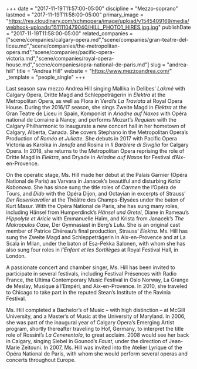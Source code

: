 +++
date = "2017-11-19T11:57:00-05:00"
discipline = "Mezzo-soprano"
lastmod = "2017-11-19T11:58:00-05:00"
primary_image = "https://res.cloudinary.com/schmopera/image/upload/v1545409169/media/webhook-uploads/1511110479040/HILL_PHOTO1_HIRES.jpg.jpg"
publishDate = "2017-11-19T11:58:00-05:00"
related_companies = ["scene/companies/calgary-opera.md","scene/companies/gran-teatre-del-liceu.md","scene/companies/the-metropolitan-opera.md","scene/companies/pacific-opera-victoria.md","scene/companies/royal-opera-house.md","scene/companies/opra-national-de-paris.md"]
slug = "andrea-hill"
title = "Andrea Hill"
website = "https://www.mezzoandrea.com/"
_template = "people_single"
+++

Last season saw mezzo Andrea Hill singing Mallika in Delibes’ *Lakmé* with Calgary Opera, Dritte Magd and Schleppeträgerin in *Elektra* at the Metropolitan Opera, as well as Flora in Verdi’s *La Traviata* at Royal Opera House. During the 2016/17 season, she sings Zweite Magd in *Elektra* at the Gran Teatre de Liceu in Spain, Komponist in *Ariadne auf Naxos* with Opéra national de Lorraine à Nancy, and performs Mozart’s *Requiem* with the Calgary Philharmonic to inaugurate a new concert hall in her hometown of Calgary, Alberta, Canada. She covers Stephano in the Metropolitan Opera’s Production of *Roméo et Juliette*. She debuts in 2017 with Pacific Opera Victoria as Karolka in *Jenufa* and Rosina in *Il Barbiere di Siviglia* for Calgary Opera. In 2018, she returns to the Metropolitan Opera reprising the role of Dritte Magd in *Elektra*, and Dryade in *Ariadne auf Naxos* for Festival d’Aix-en-Provence.

On the operatic stage, Ms. Hill made her début at the Palais Garnier (Opéra National de Paris) as Varvara in Janacek’s beautiful and disturbing *Katia Kabonova*.  She has since sung the title roles of *Carmen* the l’Opéra de Tours, and *Dido* with the Opéra Dijon, and Octavian in excerpts of Strauss’ *Der Rosenkavalier* at the Théâtre des Champs-Élysées under the baton of Kurt Masur. With the Opéra National de Paris, she has sung many roles, including Hänsel from Humperdinck’s *Hänsel und Gretel*, Diane in Rameau’s *Hippolyte et Aricie* with Emmanuelle Haïm, and Krista from Janacek’s *The Makropulos Case*, Der Gymnasiast in Berg’s *Lulu*. She is an original cast member of Patrice Chéreau’s final production, Strauss’ *Elektra*. Ms. Hill has sung the Zweite Magd and Schleppeträgerin in Aix-en-Provence and at La Scala in Milan, under the baton of Esa-Pekka Salonen, with whom she has also sung four roles in *l’Enfant et les Sortilèges* at Royal Festival Hall, in London.

A passionate concert and chamber singer, Ms. Hill has been invited to participate in several festivals, including Festival Présences with Radio France, the Ultima Contemporary Music Festival in Oslo Norway, La Grange de Meslay, Musique à l’Empéri, and Aix-en-Provence. In 2010, she traveled to Chicago to take part in the reputed Stean’s Institute of the Ravinia Festival.

Ms. Hill completed a Bachelor’s of Music – with high distinction – at McGill University, and a Master’s of Music at the University of Maryland. In 2006, she was part of the inaugural year of Calgary Opera’s Emerging Artist program, shortly thereafter traveling to Hof, Germany, to interpret the title role of Rossini’s *La Cenerentola*, to great acclaim. 2008 would see her back in Calgary, singing Siebel in Gounod’s *Faust*, under the direction of Jean-Marie Zeitouni. In 2007, Ms. Hill was invited into the Atelier Lyrique of the Opéra National de Paris, with whom she would perform several operas and concerts throughout Europe.
